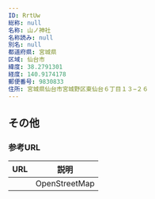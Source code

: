 ```yaml
---
ID: RrtUw
総称: null
名称: 山ノ神社
名称読み: null
別名: null
都道府県: 宮城県
区域: 仙台市
緯度: 38.2791301
経度: 140.9174178
郵便番号: 9830833
住所: 宮城県仙台市宮城野区東仙台６丁目１３−２６
---
```


## その他

### 参考URL

| URL | 説明          |
| --- | ------------- |
|     | OpenStreetMap |
